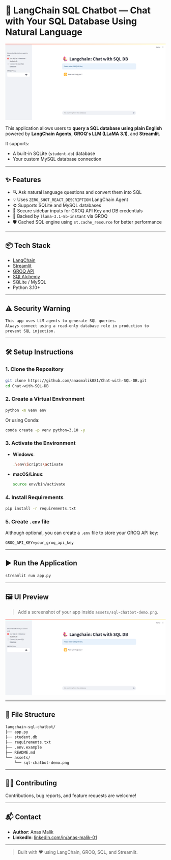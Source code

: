 # 🧠 LangChain SQL Chatbot — Chat with Your SQL Database Using Natural Language

![LangChain SQL Chatbot Screenshot](assets/sql-chatbot-demo.png) <!-- Replace with actual image -->

This application allows users to **query a SQL database using plain English** powered by **LangChain Agents**, **GROQ's LLM (LLaMA 3.1)**, and **Streamlit**.

It supports:
- A built-in SQLite (`student.db`) database
- Your custom MySQL database connection

---

## ✨ Features

- 🔍 Ask natural language questions and convert them into SQL
- 💡 Uses `ZERO_SHOT_REACT_DESCRIPTION` LangChain Agent
- ⚙️ Supports SQLite and MySQL databases
- 🔐 Secure sidebar inputs for GROQ API Key and DB credentials
- 🧠 Backed by `llama-3.1-8b-instant` via GROQ
- 🛡️ Cached SQL engine using `st.cache_resource` for better performance

---

## 📦 Tech Stack

- [LangChain](https://www.langchain.com/)
- [Streamlit](https://streamlit.io/)
- [GROQ API](https://groq.com/)
- [SQLAlchemy](https://www.sqlalchemy.org/)
- SQLite / MySQL
- Python 3.10+

---

## ⚠️ Security Warning

```
This app uses LLM agents to generate SQL queries.
Always connect using a read-only database role in production to prevent SQL injection.
```

---

## 🛠️ Setup Instructions

### 1. Clone the Repository

```bash
git clone https://github.com/anasmalik081/Chat-with-SQL-DB.git
cd Chat-with-SQL-DB
```

### 2. Create a Virtual Environment

```bash
python -m venv env
```

Or using Conda:

```bash
conda create -p venv python=3.10 -y
```

### 3. Activate the Environment

- **Windows**:
  ```bash
  .\env\Scripts\activate
  ```
- **macOS/Linux**:
  ```bash
  source env/bin/activate
  ```

### 4. Install Requirements

```bash
pip install -r requirements.txt
```

### 5. Create `.env` file

Although optional, you can create a `.env` file to store your GROQ API key:

```env
GROQ_API_KEY=your_groq_api_key
```

---

## ▶️ Run the Application

```bash
streamlit run app.py
```

---

## 🖼️ UI Preview

> Add a screenshot of your app inside `assets/sql-chatbot-demo.png`.

![App Preview](assets/sql-chatbot-demo.png)

---

## 📁 File Structure

```
langchain-sql-chatbot/
├── app.py
├── student.db
├── requirements.txt
├── .env.example
├── README.md
└── assets/
    └── sql-chatbot-demo.png
```

---

## 🙋‍♂️ Contributing

Contributions, bug reports, and feature requests are welcome!

---

## 📬 Contact

- **Author**: Anas Malik  
- **LinkedIn**: [linkedin.com/in/anas-malik-01](https://linkedin.com/in/anas-malik-01)

---

> Built with ❤️ using LangChain, GROQ, SQL, and Streamlit.
